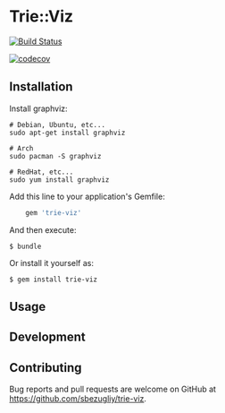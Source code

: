 # Trie::Viz

[![Build Status](https://cloud.drone.io/api/badges/sbezugliy/trie-viz/status.svg)](https://cloud.drone.io/sbezugliy/trie-viz)

[![codecov](https://codecov.io/gh/sbezugliy/trie-viz/branch/master/graph/badge.svg)](https://codecov.io/gh/sbezugliy/trie-viz)

## Installation

Install graphviz:

```
# Debian, Ubuntu, etc...
sudo apt-get install graphviz

# Arch
sudo pacman -S graphviz

# RedHat, etc...
sudo yum install graphviz
```

Add this line to your application's Gemfile:

```ruby
    gem 'trie-viz'
```

And then execute:

    $ bundle

Or install it yourself as:

    $ gem install trie-viz

## Usage

## Development

## Contributing

Bug reports and pull requests are welcome on GitHub at https://github.com/sbezugliy/trie-viz.

